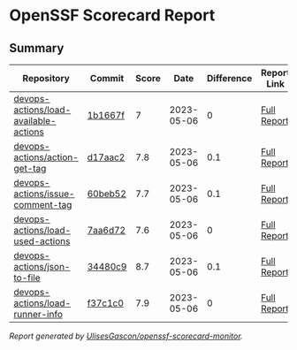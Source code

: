 # OpenSSF Scorecard Report

## Summary

| Repository | Commit | Score | Date | Difference | Report Link | StepSecurity Link |
| -- | -- | -- | -- | -- | -- | -- |
| [devops-actions/load-available-actions](https://github.com/devops-actions/load-available-actions) | [1b1667f](https://github.com/devops-actions/load-available-actions/commit/1b1667ffd086d1cbd00d8bb7166a7723b4cc4219) | 7 | 2023-05-06 | 0 | [Full Report](https://deps.dev/project/github/devops-actions%2Fload-available-actions) | [Fix it](http://app.stepsecurity.io/securerepo?repo=devops-actions/load-available-actions) |
| [devops-actions/action-get-tag](https://github.com/devops-actions/action-get-tag) | [d17aac2](https://github.com/devops-actions/action-get-tag/commit/d17aac219dd2d692ddc84a3c9b97b91346c60962) | 7.8 | 2023-05-06 | 0.1 | [Full Report](https://deps.dev/project/github/devops-actions%2Faction-get-tag) | [Fix it](http://app.stepsecurity.io/securerepo?repo=devops-actions/action-get-tag) |
| [devops-actions/issue-comment-tag](https://github.com/devops-actions/issue-comment-tag) | [60beb52](https://github.com/devops-actions/issue-comment-tag/commit/60beb52536675342d882a121104f688be13ca9d0) | 7.7 | 2023-05-06 | 0.1 | [Full Report](https://deps.dev/project/github/devops-actions%2Fissue-comment-tag) | [Fix it](http://app.stepsecurity.io/securerepo?repo=devops-actions/issue-comment-tag) |
| [devops-actions/load-used-actions](https://github.com/devops-actions/load-used-actions) | [7aa6d72](https://github.com/devops-actions/load-used-actions/commit/7aa6d72ad64c936e99b3e3fa1da927d55387b99d) | 7.6 | 2023-05-06 | 0 | [Full Report](https://deps.dev/project/github/devops-actions%2Fload-used-actions) | [Fix it](http://app.stepsecurity.io/securerepo?repo=devops-actions/load-used-actions) |
| [devops-actions/json-to-file](https://github.com/devops-actions/json-to-file) | [34480c9](https://github.com/devops-actions/json-to-file/commit/34480c95220957060d74a6388855036312382e83) | 8.7 | 2023-05-06 | 0.1 | [Full Report](https://deps.dev/project/github/devops-actions%2Fjson-to-file) | [Fix it](http://app.stepsecurity.io/securerepo?repo=devops-actions/json-to-file) |
| [devops-actions/load-runner-info](https://github.com/devops-actions/load-runner-info) | [f37c1c0](https://github.com/devops-actions/load-runner-info/commit/f37c1c0ed69d5c74987fb3ecdc56c6943a081072) | 7.9 | 2023-05-06 | 0 | [Full Report](https://deps.dev/project/github/devops-actions%2Fload-runner-info) | [Fix it](http://app.stepsecurity.io/securerepo?repo=devops-actions/load-runner-info) |

_Report generated by [UlisesGascon/openssf-scorecard-monitor](https://github.com/UlisesGascon/openssf-scorecard-monitor)._